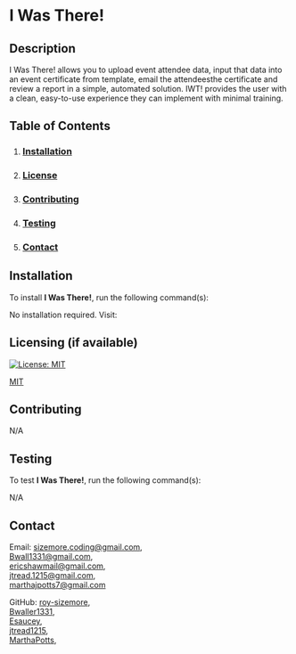 # **I Was There!**

  ## **Description**
  
  I Was There! allows you to upload event attendee data, input that data into an event certificate from template, email the attendeesthe certificate and review a report in a simple, automated solution. IWT! provides the user with a clean, easy-to-use experience they can implement with minimal training.
  
  ## **Table of Contents**
  
  1. ### [Installation](#installation)
  
  2. ### [License](#license)
  
  3. ### [Contributing](#contributing)
  
  4. ### [Testing](#testing)
  
  5. ### [Contact](#contact)
  
  ## **Installation**
  
  To install **I Was There!**, run the following command(s):
  
  No installation required. Visit: 
  
  ## **Licensing** (if available)
  
  
  
  [![License: MIT](https://img.shields.io/badge/License-MIT-yellow.svg)](https://opensource.org/licenses/MIT)
  
  [MIT](https://opensource.org/licenses/MIT)
    
  ## **Contributing**
  
  N/A
  
  ## **Testing**
  
  To test **I Was There!**, run the following command(s):
  
  N/A
    
  ## **Contact**
  
  Email: sizemore.coding@gmail.com,<br>
         Bwall1331@gmail.com,<br>
         ericshawmail@gmail.com,<br>
         jtread.1215@gmail.com,<br>
         marthajpotts7@gmail.com

  GitHub: [roy-sizemore](https://github.com/roy-sizemore/),<br>
          [Bwaller1331](https://github.com/Bwaller1331),<br>
          [Esaucey](https://github.com/Esaucey),<br>
          [jtread1215](https://github.com/jtread1215),<br>
          [MarthaPotts](https://github.com/MarthaPotts),<br>

  
